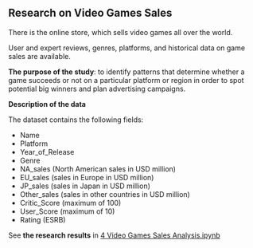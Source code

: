 ## Research on Video Games Sales

There is the online store, which sells video games all over the world.

User and expert reviews, genres, platforms, and historical data on game sales are available.

__The purpose of the study__: to identify patterns that determine whether a game succeeds or not on a particular platform or region in order to spot potential big winners and plan advertising campaigns.

__Description of the data__

The dataset contains the following fields:
* Name
* Platform
* Year_of_Release
* Genre
* NA_sales (North American sales in USD million)
* EU_sales (sales in Europe in USD million)
* JP_sales (sales in Japan in USD million)
* Other_sales (sales in other countries in USD million)
* Critic_Score (maximum of 100)
* User_Score (maximum of 10)
* Rating (ESRB)

See __the research results__ in [4 Video Games Sales Analysis.ipynb](https://github.com/anastasia-klein/Yandex-Practicum100/blob/main/Video%20Games%20Sales%20Analysis/4%20Video%20Games%20Sales%20Analysis.ipynb)
